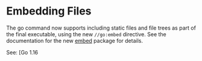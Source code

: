 # Embedding Files

The go command now supports including static files and file trees as part of the final executable, using the new `//go:embed` directive. See the documentation for the new [embed](https://tip.golang.org/pkg/embed/) package for details.

See: [Go 1.16